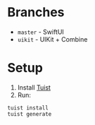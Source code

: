 # Branches
- `master` - SwiftUI
- `uikit` - UIKit + Combine

# Setup
1. Install [Tuist](https://github.com/tuist/tuist#%EF%B8%8F-install)
2. Run:
```
tuist install
tuist generate
```